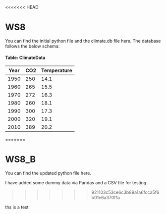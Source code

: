 <<<<<<< HEAD
# WS8

You can find the initial python file and the climate.db file here. The database follows the below schema:


#### Table: ClimateData
| Year      | CO2 | Temperature
| ----------- | ----------- | ----------- |
| 1950 | 250 | 14.1 |
| 1960 | 265 | 15.5 |
| 1970 | 272 | 16.3 |
| 1980 | 260 | 18.1 |
| 1990 | 300 | 17.3|
| 2000 | 320 | 19.1 |
| 2010 | 389 | 20.2 |
=======
# WS8_B

You can find the updated python file here.

I have added some dummy data via Pandas and a CSV file for testing.
>>>>>>> 921103c53ce6c3b89a1a6fcca5f6b01e6a370f1a

ths is a test
